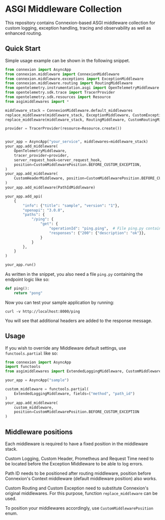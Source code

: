 # ASGI Middleware Collection

This repository contains Connexion-based ASGI middleware collection for custom
logging, exception handling, tracing and observability as well as enhanced routing.

## Quick Start

Simple usage example can be shown in the following snippet.

```python
from connexion import AsyncApp
from connexion.middleware import ConnexionMiddleware
from connexion.middleware.exceptions import ExceptionMiddleware
from connexion.middleware.routing import RoutingMiddleware
from opentelemetry.instrumentation.asgi import OpenTelemetryMiddleware
from opentelemetry.sdk.trace import TracerProvider
from opentelemetry.sdk.resources import Resource
from asgimiddlewares import *

middleware_stack = ConnexionMiddleware.default_middlewares
replace_middleware(middleware_stack, ExceptionMiddleware, CustomExceptionMiddleware)
replace_middleware(middleware_stack, RoutingMiddleware, CustomRoutingMiddleware)

provider = TracerProvider(resource=Resource.create())


your_app = AsyncApp("your_service", middlewares=middleware_stack)
your_app.add_middleware(
    OpenTelemetryMiddleware,
    tracer_provider=provider,
    server_request_hook=server_request_hook,
    position=CustomMiddlewarePosition.BEFORE_CUSTOM_EXCEPTION,
)
your_app.add_middleware(
    CustomHeaderMiddleware, position=CustomMiddlewarePosition.BEFORE_CUSTOM_EXCEPTION
)
your_app.add_middleware(PathIdMiddleware)

your_app.add_api(
    {
        "info": {"title": "sample", "version": "1"},
        "openapi": "3.0.0",
        "paths": {
            "/ping": {
                "get": {
                    "operationId": "ping.ping",  # File ping.py contains function ping that returns sample string
                    "responses": {"200": {"description": "ok"}},
                }
            }
        },
    }
)

your_app.run()
```

As written in the snippet, you also need a file `ping.py` containing the endpoint logic like so:

```python
def ping():
    return "pong"
```

Now you can test your sample application by running:

```shell
curl -v http://localhost:8000/ping
```

You will see that additional headers are added to the response message.

## Usage

If you wish to override any Middleware default settings, use `functools.partial` like so:

```python
from connexion import AsyncApp
import functools
from asgimiddlewares import ExtendedLoggingMiddleware, CustomMiddlewarePosition

your_app = AsyncApp("sample")

custom_middleware = functools.partial(
    ExtendedLoggingMiddleware, fields=("method", "path_id")
)
your_app.add_middleware(
    custom_middleware, 
    position=CustomMiddlewarePosition.BEFORE_CUSTOM_EXCEPTION
)
```

## Middleware positions

Each middleware is required to have a fixed position in the middleware stack.

Custom Logging, Custom Header, Prometheus and Request Time need to be located
before the Exception Middleware to be able to log errors.

Path ID needs to be positioned after routing middleware, position before
Connexion's Context middleware (default middleware position) also works.

Custom Routing and Custom Exception need to substitute Connexion's original
middlewares. For this purpose, function `replace_middleware` can be used.

To position your middlewares accordingly, use `CustomMiddlewarePosition` enum.
